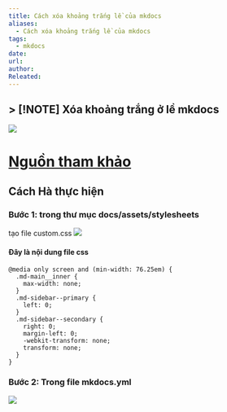 ```yaml
---
title: Cách xóa khoảng trắng lề của mkdocs
aliases:
  - Cách xóa khoảng trắng lề của mkdocs
tags:
  - mkdocs
date: 
url: 
author: 
Releated:
---
```


## > [!NOTE]  Xóa khoảng trắng ở lề mkdocs


![](https://i.imgur.com/qKzHywJ.png)
# [Nguồn tham khảo](https://github.com/squidfunk/mkdocs-material/discussions/3692)


## Cách Hà thực hiện

### Bước 1: trong thư mục docs/assets/stylesheets 
tạo file custom.css
![](https://i.imgur.com/zWgnxqM.png)

#### Đây là nội dung file css

```
@media only screen and (min-width: 76.25em) {
  .md-main__inner {
    max-width: none;
  }
  .md-sidebar--primary {
    left: 0;
  }
  .md-sidebar--secondary {
    right: 0;
    margin-left: 0;
    -webkit-transform: none;
    transform: none;   
  }
}
```
### Bước 2: Trong file mkdocs.yml

![](https://i.imgur.com/zewjJcg.png)
